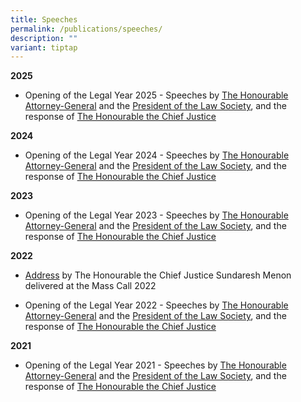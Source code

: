 ```yaml
---
title: Speeches
permalink: /publications/speeches/
description: ""
variant: tiptap
---
```

<p><strong>2025</strong>
</p>
<ul data-tight="true" class="tight">
<li>
<p>Opening of the Legal Year 2025 - Speeches by <a href="/files/speeches/Opening_Of_The_Legal_Year_2024___AG_Speech_Delivered__Final__v2.pdf" rel="noopener noreferrer nofollow" target="_blank">The </a>
<a href="/files/speeches/OLY_2025___AG_s_Speech.pdf" rel="noopener noreferrer nofollow" target="_blank">Honourable</a><a href="/files/speeches/Opening_Of_The_Legal_Year_2024___AG_Speech_Delivered__Final__v2.pdf" rel="noopener noreferrer nofollow" target="_blank"> Attorney-General</a> and
the <a href="/files/speeches/Opening_of_the_Legal_Year_2024___Speech_by_President_Law_Society.pdf" rel="noopener noreferrer nofollow" target="_blank">President of the Law Society</a>,
and the response of <a href="/files/speeches/OLY_2024___CJ_s_Response__final_.pdf" rel="noopener noreferrer nofollow" target="_blank">The Honourable the Chief Justice</a>
</p>
</li>
</ul>
<p><strong>2024</strong>
</p>
<ul data-tight="true" class="tight">
<li>
<p>Opening of the Legal Year 2024 - Speeches by <a href="/files/speeches/Opening_Of_The_Legal_Year_2024___AG_Speech_Delivered__Final__v2.pdf" rel="noopener noreferrer nofollow" target="_blank">The Honourable Attorney-General</a> and
the <a href="/files/speeches/Opening_of_the_Legal_Year_2024___Speech_by_President_Law_Society.pdf" rel="noopener noreferrer nofollow" target="_blank">President of the Law Society</a>,
and the response of <a href="/files/speeches/OLY_2024___CJ_s_Response__final_.pdf" rel="noopener noreferrer nofollow" target="_blank">The Honourable the Chief Justice</a>
</p>
</li>
</ul>
<p><strong>2023</strong>
</p>
<ul data-tight="true" class="tight">
<li>
<p>Opening of the Legal Year 2023 - Speeches by <a href="/files/speeches/opening%20of%20the%20legal%20year%202023%20-%20speech%20by%20ag.pdf" rel="noopener noreferrer nofollow" target="_blank">The Honourable Attorney-General</a> and
the <a href="/files/speeches/opening%20of%20the%20legal%20year%202023%20-%20speech%20by%20president,%20law%20society.pdf" rel="noopener noreferrer nofollow" target="_blank">President of the Law Society</a>,
and the response of <a href="/files/speeches/opening%20of%20the%20legal%20year%202023%20-%20cj's%20response.pdf" rel="noopener noreferrer nofollow" target="_blank">The Honourable the Chief Justice</a>
</p>
</li>
</ul>
<p><strong>2022</strong>
</p>
<ul data-tight="true" class="tight">
<li>
<p><a href="/files/speeches/chief%20justice's%20address%20at%20mass%20call%202022.pdf" rel="noopener noreferrer nofollow" target="_blank">Address</a> by
The Honourable the Chief Justice Sundaresh Menon delivered at the Mass
Call 2022</p>
</li>
<li>
<p>Opening of the Legal Year 2022 - Speeches by <a href="/files/speeches/oly-2022--speech-by-the-attorney-generale653d4f7efd449cdb8569e0d8ec467d7.pdf" rel="noopener noreferrer nofollow" target="_blank">The Honourable Attorney-General</a> and
the <a href="/files/speeches/oly-2022--address-of-the-president-of-the-law-society3ea5dd0d89e144d3baeaf2f0684e4861.pdf" rel="noopener noreferrer nofollow" target="_blank">President of the Law Society</a>,
and the response of <a href="/files/speeches/oly-2022---response-by-chief-justice.pdf" rel="noopener noreferrer nofollow" target="_blank">The Honourable the Chief Justice</a>
</p>
</li>
</ul>
<p><strong>2021</strong>
</p>
<ul data-tight="true" class="tight">
<li>
<p>Opening of the Legal Year 2021 - Speeches by <a href="/files/speeches/oly-2021--speech-by-the-attorney-general.pdf" rel="noopener noreferrer nofollow" target="_blank">The Honourable Attorney-General</a> and
the <a href="/files/speeches/oly-2021--address-of-the-president-of-the-law-society.pdf" rel="noopener noreferrer nofollow" target="_blank">President of the Law Society</a>,
and the response of <a href="/files/speeches/oly-2021--address-of-the-honourable-the-chief-justice-sundaresh-menon.pdf" rel="noopener noreferrer nofollow" target="_blank">The Honourable the Chief Justice</a>
</p>
</li>
</ul>
<p></p>